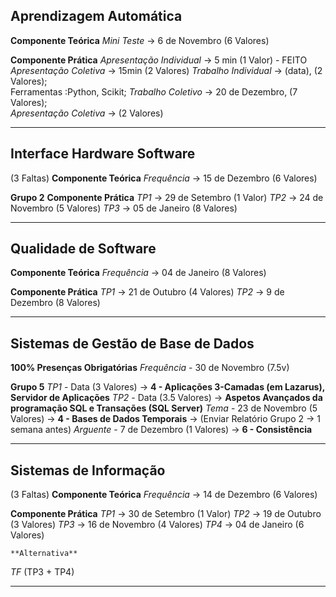 ## Aprendizagem Automática
  **Componente Teórica**
 *Mini Teste* -> 6 de Novembro (6 Valores)
 
 **Componente Prática**
*Apresentação Individual* -> 5 min (1 Valor) - FEITO
*Apresentação Coletiva* -> 15min (2 Valores)
	*Trabalho Individual* -> (data), (2 Valores);   
		Ferramentas :Python, Scikit;
	*Trabalho Coletivo* -> 20 de Dezembro, (7 Valores);   
		 *Apresentação Coletiva* -> (2 Valores)
___
## Interface Hardware Software
(3 Faltas)
  **Componente Teórica**
 *Frequência* -> 15 de Dezembro (6 Valores)
 
**Grupo 2**
 **Componente Prática**
*TP1* ->  29 de Setembro (1 Valor)
*TP2* ->  24 de Novembro (5 Valores)
*TP3* ->  05 de Janeiro (8 Valores)
___
## Qualidade de Software
**Componente Teórica**
 *Frequência* -> 04 de Janeiro (8 Valores)
 
 **Componente Prática**
*TP1* ->  21 de Outubro (4 Valores)
*TP2* ->  9 de Dezembro (8 Valores)
___
## Sistemas de Gestão de Base de Dados
**100% Presenças Obrigatórias**
*Frequência* - 30 de Novembro (7.5v)

**Grupo 5**
*TP1* - Data (3 Valores) -> **4 - Aplicações 3-Camadas (em Lazarus), Servidor de Aplicações**
*TP2* - Data (3.5 Valores) -> **Aspetos Avançados da programação SQL e Transações (SQL Server)**
*Tema* - 23 de Novembro  (5 Valores)  -> **4 - Bases de Dados Temporais** -> (Enviar Relatório Grupo 2 -> 1 semana antes)
*Arguente* - 7 de Dezembro (1 Valores) -> **6 - Consistência**
___
## Sistemas de Informação
(3 Faltas)
  **Componente Teórica**
 *Frequência* -> 14 de Dezembro (6 Valores)
 
 **Componente Prática**
*TP1* ->  30 de Setembro (1 Valor)
*TP2* ->  19 de Outubro (3 Valores)
*TP3* ->  16 de Novembro (4 Valores)
*TP4* ->  04 de Janeiro (6 Valores)

	**Alternativa**
*TF* (TP3 + TP4) 
___